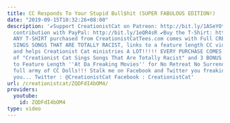 ```yaml
---
title: CC Responds To Your Stupid Bull$hit (SUPER FABULOUS EDITION!)
date: "2019-09-15T10:32:26+08:00"
description: '✔Support CreationistCat on Patreon: http://bit.ly/1ASeYOt ✔One-time
  contribution with PayPal: http://bit.ly/1eQR4sR ✔Buy the T-Shirt: http://CreationistCatTees.com
  ANY T-SHIRT purchased from CreationistCatTees.com comes with Full CREATIONIST CAT
  SINGS SONGS THAT ARE TOTALLY RACIST, links to a feature length CC video and CC Dolls
  and helps Creationist Cat ministries A LOT!!!!! EVERY PURCHASE COMES WITH: Copy
  of "Creationist Cat Sings Songs That Are Totally Racist" and 3 BONUS MP3s! Link
  to Feature Length ''At Da Freaking Movies'' for No Retreat No Surrender! And the
  full army of CC Dolls!!! Stalk me on Facebook and Twitter you freaking psycho shodomite
  you... Twitter : @CreationistCat Facebook : CreationistCat'
url: /creationistcat/ZQDFdI4bOM4/
providers:
  youtube:
    id: ZQDFdI4bOM4
type: video
---
```

